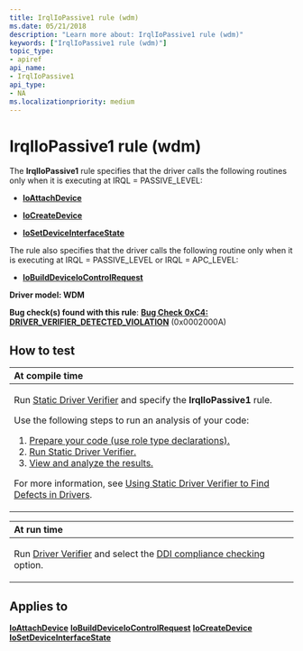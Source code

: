 ```yaml
---
title: IrqlIoPassive1 rule (wdm)
ms.date: 05/21/2018
description: "Learn more about: IrqlIoPassive1 rule (wdm)"
keywords: ["IrqlIoPassive1 rule (wdm)"]
topic_type:
- apiref
api_name:
- IrqlIoPassive1
api_type:
- NA
ms.localizationpriority: medium
---
```


# IrqlIoPassive1 rule (wdm)


The **IrqlIoPassive1** rule specifies that the driver calls the following routines only when it is executing at IRQL = PASSIVE\_LEVEL:

-   [**IoAttachDevice**](/windows-hardware/drivers/ddi/wdm/nf-wdm-ioattachdevice)

-   [**IoCreateDevice**](/windows-hardware/drivers/ddi/wdm/nf-wdm-iocreatedevice)

-   [**IoSetDeviceInterfaceState**](/windows-hardware/drivers/ddi/wdm/nf-wdm-iosetdeviceinterfacestate)

The rule also specifies that the driver calls the following routine only when it is executing at IRQL = PASSIVE\_LEVEL or IRQL = APC\_LEVEL:

-   [**IoBuildDeviceIoControlRequest**](/windows-hardware/drivers/ddi/wdm/nf-wdm-iobuilddeviceiocontrolrequest)

**Driver model: WDM**

**Bug check(s) found with this rule**: [**Bug Check 0xC4: DRIVER\_VERIFIER\_DETECTED\_VIOLATION**](../debugger/bug-check-0xc4--driver-verifier-detected-violation.md) (0x0002000A)


## How to test

<table>
<colgroup>
<col width="100%" />
</colgroup>
<thead>
<tr class="header">
<th align="left">At compile time</th>
</tr>
</thead>
<tbody>
<tr class="odd">
<td align="left"><p>Run <a href="/windows-hardware/drivers/devtest/static-driver-verifier" data-raw-source="[Static Driver Verifier](./static-driver-verifier.md)">Static Driver Verifier</a> and specify the <strong>IrqlIoPassive1</strong> rule.</p>
Use the following steps to run an analysis of your code:
<ol>
<li><a href="/windows-hardware/drivers/devtest/using-static-driver-verifier-to-find-defects-in-drivers#preparing-your-source-code" data-raw-source="[Prepare your code (use role type declarations).](./using-static-driver-verifier-to-find-defects-in-drivers.md#preparing-your-source-code)">Prepare your code (use role type declarations).</a></li>
<li><a href="/windows-hardware/drivers/devtest/using-static-driver-verifier-to-find-defects-in-drivers#running-static-driver-verifier" data-raw-source="[Run Static Driver Verifier.](./using-static-driver-verifier-to-find-defects-in-drivers.md#running-static-driver-verifier)">Run Static Driver Verifier.</a></li>
<li><a href="/windows-hardware/drivers/devtest/using-static-driver-verifier-to-find-defects-in-drivers#viewing-and-analyzing-the-results" data-raw-source="[View and analyze the results.](./using-static-driver-verifier-to-find-defects-in-drivers.md#viewing-and-analyzing-the-results)">View and analyze the results.</a></li>
</ol>
<p>For more information, see <a href="/windows-hardware/drivers/devtest/using-static-driver-verifier-to-find-defects-in-drivers" data-raw-source="[Using Static Driver Verifier to Find Defects in Drivers](./using-static-driver-verifier-to-find-defects-in-drivers.md)">Using Static Driver Verifier to Find Defects in Drivers</a>.</p></td>
</tr>
</tbody>
</table>

<table>
<colgroup>
<col width="100%" />
</colgroup>
<thead>
<tr class="header">
<th align="left">At run time</th>
</tr>
</thead>
<tbody>
<tr class="odd">
<td align="left"><p>Run <a href="/windows-hardware/drivers/devtest/driver-verifier" data-raw-source="[Driver Verifier](./driver-verifier.md)">Driver Verifier</a> and select the <a href="/windows-hardware/drivers/devtest/ddi-compliance-checking" data-raw-source="[DDI compliance checking](./ddi-compliance-checking.md)">DDI compliance checking</a> option.</p></td>
</tr>
</tbody>
</table>

 

## Applies to

[**IoAttachDevice**](/windows-hardware/drivers/ddi/wdm/nf-wdm-ioattachdevice)
[**IoBuildDeviceIoControlRequest**](/windows-hardware/drivers/ddi/wdm/nf-wdm-iobuilddeviceiocontrolrequest)
[**IoCreateDevice**](/windows-hardware/drivers/ddi/wdm/nf-wdm-iocreatedevice)
[**IoSetDeviceInterfaceState**](/windows-hardware/drivers/ddi/wdm/nf-wdm-iosetdeviceinterfacestate)

